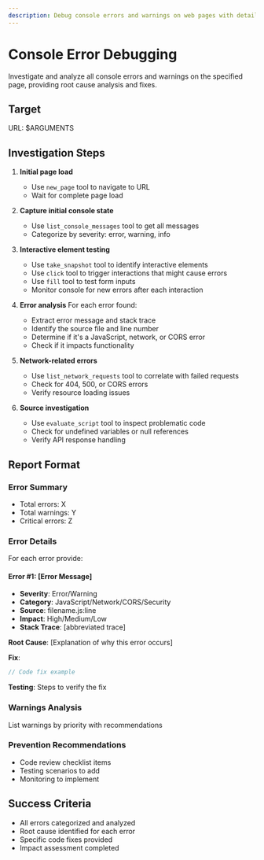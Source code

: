 ```yaml
---
description: Debug console errors and warnings on web pages with detailed analysis
---
```


# Console Error Debugging

Investigate and analyze all console errors and warnings on the specified page, providing root cause analysis and fixes.

## Target

URL: $ARGUMENTS

## Investigation Steps

1. **Initial page load**

   - Use `new_page` tool to navigate to URL
   - Wait for complete page load

2. **Capture initial console state**

   - Use `list_console_messages` tool to get all messages
   - Categorize by severity: error, warning, info

3. **Interactive element testing**

   - Use `take_snapshot` tool to identify interactive elements
   - Use `click` tool to trigger interactions that might cause errors
   - Use `fill` tool to test form inputs
   - Monitor console for new errors after each interaction

4. **Error analysis**
   For each error found:

   - Extract error message and stack trace
   - Identify the source file and line number
   - Determine if it's a JavaScript, network, or CORS error
   - Check if it impacts functionality

5. **Network-related errors**

   - Use `list_network_requests` tool to correlate with failed requests
   - Check for 404, 500, or CORS errors
   - Verify resource loading issues

6. **Source investigation**
   - Use `evaluate_script` tool to inspect problematic code
   - Check for undefined variables or null references
   - Verify API response handling

## Report Format

### Error Summary

- Total errors: X
- Total warnings: Y
- Critical errors: Z

### Error Details

For each error provide:

#### Error #1: [Error Message]

- **Severity**: Error/Warning
- **Category**: JavaScript/Network/CORS/Security
- **Source**: filename.js:line
- **Impact**: High/Medium/Low
- **Stack Trace**: [abbreviated trace]

**Root Cause**:
[Explanation of why this error occurs]

**Fix**:

```javascript
// Code fix example
```

**Testing**:
Steps to verify the fix

### Warnings Analysis

List warnings by priority with recommendations

### Prevention Recommendations

- Code review checklist items
- Testing scenarios to add
- Monitoring to implement

## Success Criteria

- All errors categorized and analyzed
- Root cause identified for each error
- Specific code fixes provided
- Impact assessment completed
